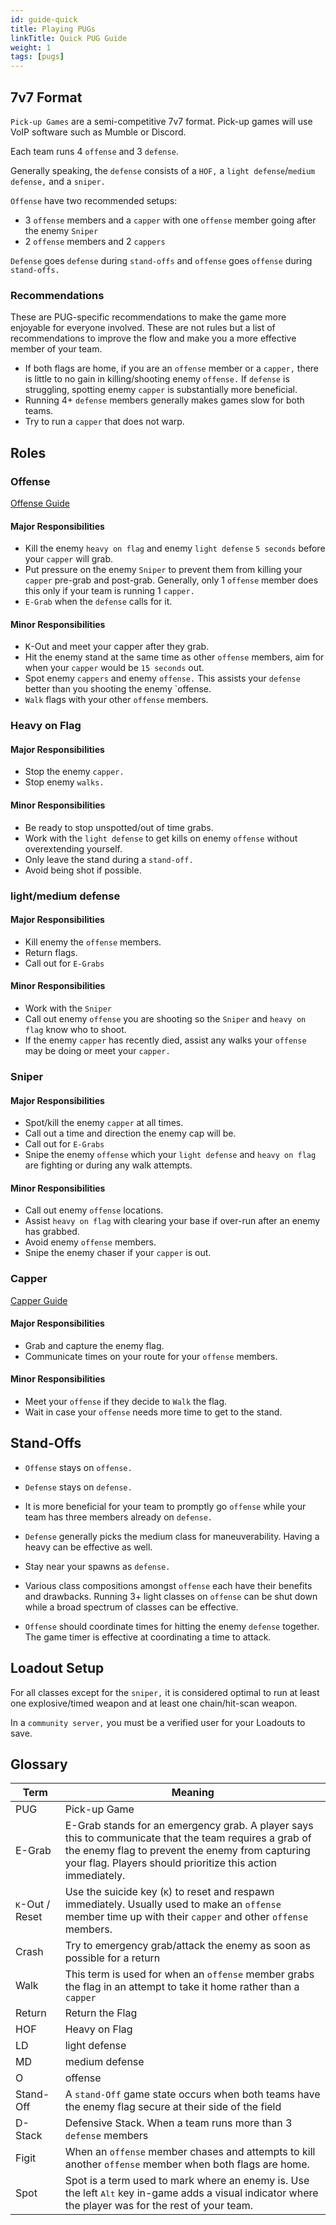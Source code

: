 ```yaml
---
id: guide-quick
title: Playing PUGs
linkTitle: Quick PUG Guide
weight: 1
tags: [pugs]
---
```

## 7v7 Format
`Pick-up Games` are a semi-competitive 7v7 format. Pick-up games will use VoIP software such as Mumble or Discord.

Each team runs 4 `offense` and 3 `defense`.

Generally speaking, the `defense` consists of a `HOF,` a `light defense`/`medium defense,` and a `sniper.`

`Offense` have two recommended setups:
- 3 `offense` members and a `capper` with one `offense` member going after the enemy `Sniper`
- 2 `offense` members and 2 `cappers`

`Defense` goes `defense` during `stand-offs` and `offense` goes `offense` during `stand-offs.`

### Recommendations
These are PUG-specific recommendations to make the game more enjoyable for everyone involved. These are not rules but a list of recommendations to improve the flow and make you a more effective member of your team.
- If both flags are home, if you are an `offense` member or a `capper,` there is little to no gain in killing/shooting enemy `offense.` If `defense` is struggling, spotting enemy `capper` is substantially more beneficial.
- Running 4+ `defense` members generally makes games slow for both teams. 
- Try to run a `capper` that does not warp. 

## Roles
### Offense

[Offense Guide](/docs/gameplay/guide-offense)

#### Major Responsibilities
- Kill the enemy `heavy on flag` and enemy `light defense` `5 seconds` before your `capper` will grab.
- Put pressure on the enemy `Sniper` to prevent them from killing your `capper` pre-grab and post-grab. Generally, only 1 `offense` member does this only if your team is running 1 `capper.`
- `E-Grab` when the `defense` calls for it.
#### Minor Responsibilities
- <kbd>K</kbd>-Out and meet your capper after they grab.
- Hit the enemy stand at the same time as other `offense` members, aim for when your `capper` would be `15 seconds` out. 
- Spot enemy `cappers` and enemy `offense.` This assists your `defense` better than you shooting the enemy `offense.
- `Walk` flags with your other `offense` members.

### Heavy on Flag
<!--[Heavy on Flag Guide](/docs/gameplay/guide-hof)-->
#### Major Responsibilities
- Stop the enemy `capper.`
- Stop enemy `walks.`
#### Minor Responsibilities
- Be ready to stop unspotted/out of time grabs.
- Work with the `light defense` to get kills on enemy `offense` without overextending yourself.
- Only leave the stand during a `stand-off.`
- Avoid being shot if possible.

### light/medium defense
<!--[light/medium defense Guide](/docs/gameplay/guide-defense)-->
#### Major Responsibilities
- Kill enemy the `offense` members.
- Return flags.
- Call out for `E-Grabs`
#### Minor Responsibilities
- Work with the `Sniper`
- Call out enemy `offense` you are shooting so the `Sniper` and `heavy on flag` know who to shoot.
- If the enemy `capper` has recently died, assist any walks your `offense` may be doing or meet your `capper.`

### Sniper
<!--[Sniper Guide](/docs/gameplay/guide-snipe)-->
#### Major Responsibilities
- Spot/kill the enemy `capper` at all times.
- Call out a time and direction the enemy cap will be.
- Call out for `E-Grabs`
- Snipe the enemy `offense` which your `light defense` and `heavy on flag` are fighting or during any walk attempts. 
#### Minor Responsibilities
- Call out enemy `offense` locations.
- Assist `heavy on flag` with clearing your base if over-run after an enemy has grabbed.
- Avoid enemy `offense` members.
- Snipe the enemy chaser if your `capper` is out.

### Capper

[Capper Guide](/docs/gameplay/guide-cap)

#### Major Responsibilities
- Grab and capture the enemy flag.
- Communicate times on your route for your `offense` members.
#### Minor Responsibilities
- Meet your `offense` if they decide to `Walk` the flag.
- Wait in case your `offense` needs more time to get to the stand.

## Stand-Offs

- `Offense` stays on `offense.`

- `Defense` stays on `defense.`

- It is more beneficial for your team to promptly go `offense` while your team has three members already on `defense.`

- `Defense` generally picks the medium class for maneuverability. Having a heavy can be effective as well.

- Stay near your spawns as `defense.`

- Various class compositions amongst `offense` each have their benefits and drawbacks. Running 3+ light classes on `offense` can be shut down while a broad spectrum of classes can be effective. 

- `Offense` should coordinate times for hitting the enemy `defense` together. The game timer is effective at coordinating a time to attack.

## Loadout Setup
For all classes except for the `sniper,` it is considered optimal to run at least one explosive/timed weapon and at least one chain/hit-scan weapon.

In a `community server,` you must be a verified user for your Loadouts to save.
<!-- TODO Add Suggested Loadouts
### OOTB
#### offense

##### medium offense
##### Heavy offense
##### Capping

#### defense

##### Heavy On Flag

##### light defense

##### medium defense

##### Snipe

#### Stand Off

### GOTY

#### offense

#### defense

#### Stand Off
-->

## Glossary

| Term | Meaning |
| ----------- | ----------- |
| PUG | Pick-up Game |
| E-Grab | E-Grab stands for an emergency grab. A player says this to communicate that the team requires a grab of the enemy flag to prevent the enemy from capturing your flag. Players should prioritize this action immediately. |
| <kbd>K</kbd>-Out / Reset | Use the suicide key (<kbd>K</kbd>) to reset and respawn immediately. Usually used to make an `offense` member time up with their `capper` and other `offense` members. | 
| Crash | Try to emergency grab/attack the enemy as soon as possible for a return |
| Walk | This term is used for when an `offense` member grabs the flag in an attempt to take it home rather than a `capper` |
| Return | Return the Flag |
| HOF | Heavy on Flag |
| LD | light defense |
| MD | medium defense |
| O | offense |
| Stand-Off | A `stand-Off` game state occurs when both teams have the enemy flag secure at their side of the field |
| D-Stack | Defensive Stack. When a team runs more than 3 `defense` members |
| Figit | When an `offense` member chases and attempts to kill another `offense` member when both flags are home.|
| Spot | Spot is a term used to mark where an enemy is. Use the left <kbd>Alt</kbd> key in-game adds a visual indicator where the player was for the rest of your team.|